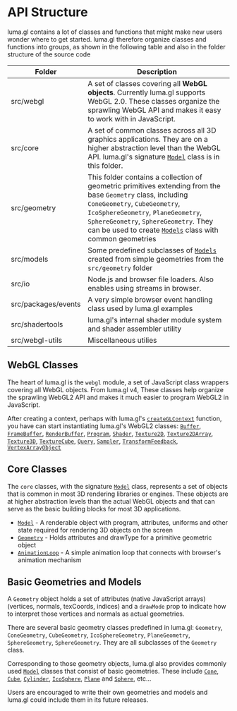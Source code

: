 # API Structure

luma.gl contains a lot of classes and functions that might make new users wonder where to get started. luma.gl therefore organize classes and functions into groups, as shown in the following table and also in the folder structure of the source code

| Folder                           | Description |
| ---                              | --- |
| src/webgl | A set of classes covering all **WebGL objects**. Currently luma.gl supports WebGL 2.0. These classes organize the sprawling WebGL API and makes it easy to work with in JavaScript. |
| src/core | A set of common classes across all 3D graphics applications. They are on a higher abstraction level than the WebGL API. luma.gl's signature [`Model`](/docs/api-reference/core/model.md) class is in this folder. |
| src/geometry | This folder contains a collection of geometric primitives extending from the base `Geometry` class, including `ConeGeometry`, `CubeGeometry`, `IcoSphereGeometry`, `PlaneGeometry`, `SphereGeometry`, `SphereGeometry`. They can be used to create [`Models`](/docs/api-reference/core/model.md) class with common geometries|
| src/models | Some predefined subclasses of [`Models`](/docs/api-reference/core/model.md) created from simple geometries from the `src/geometry` folder|
| src/io | Node.js and browser file loaders. Also enables using streams in browser. |
| src/packages/events | A very simple browser event handling class used by luma.gl examples |
| src/shadertools | luma.gl's internal shader module system and shader assembler utility |
| src/webgl-utils | Miscellaneous utilies |

## WebGL Classes

The heart of luma.gl is the `webgl` module, a set of JavaScript class wrappers covering all WebGL objects. From luma.gl v4, These classes help organize the sprawling WebGL2 API and makes it much easier to program WebGL2 in JavaScript.

After creating a context, perhaps with luma.gl's [`createGLContext`](/docs/api-reference/webgl/context/context.md) function, you have can start instantiating luma.gl's WebGL2 classes: [`Buffer`](/docs/api-reference/webgl/buffer.md), [`FrameBuffer`](/docs/api-reference/webgl/framebuffer.md), [`RenderBuffer`](/docs/api-reference/webgl/renderbuffer.md), [`Program`](/docs/api-reference/webgl/program.md), [`Shader`](/docs/api-reference/webgl/shader.md), [`Texture2D`](/docs/api-reference/webgl/texture-2d.md), [`Texture2DArray`](/docs/api-reference/webgl/texture-2d-array.md), [`Texture3D`](/docs/api-reference/webgl/texture-3d.md), [`TextureCube`](/docs/api-reference/webgl/texture-cube.md), [`Query`](/docs/api-reference/webgl/query.md), [`Sampler`](/docs/api-reference/webgl/sampler.md), [`TransformFeedback`](/docs/api-reference/webgl/transform-feedback.md), [`VertexArrayObject`](/docs/api-reference/webgl/vertex-array.md)

## Core Classes

The `core` classes, with the signature [`Model`](/docs/api-reference/core/model.md) class, represents a set of objects that is common in most 3D rendering libraries or engines. These objects are at higher abstraction levels than the actual WebGL objects and that can serve as the basic building blocks for most 3D applications.

* [`Model`](/docs/api-reference/core/model.md) - A renderable object with program, attributes, uniforms and other state required for rendering 3D objects on the screen
* [`Geometry`](/docs/api-reference/core/geometry.md) - Holds attributes and drawType for a primitive geometric object
* [`AnimationLoop`](/docs/api-reference/core/animation-loop.md) - A simple animation loop that connects with browser's animation mechanism

<!---
* [`Object3D`](api-reference/core/object3d) - Base class, golds position, rotation, scale (TBD)
* [`Group`](api-reference/core/group) - Supports recursive travesal and matrix transformation
-->

## Basic Geometries and Models

A `Geometry` object holds a set of attributes (native JavaScript arrays) (vertices, normals, texCoords, indices) and a `drawMode` prop to indicate how to interpret those vertices and normals as actual geometries.

There are several basic geometry classes predefined in luma.gl: `Geometry`, `ConeGeometry`, `CubeGeometry`, `IcoSphereGeometry`, `PlaneGeometry`, `SphereGeometry`, `SphereGeometry`. They are all subclasses of the `Geometry` class.

Corresponding to those geometry objects, luma.gl also provides commonly used [`Model`](/docs/api-reference/core/model.md) classes that consist of basic geometries. These include [`Cone`](/docs/api-reference/core/model.md), [`Cube`](/docs/api-reference/models/cube.md), [`Cylinder`](/docs/api-reference/models/cylinder.md), [`IcoSphere`](/docs/api-reference/models/ico-sphere.md), [`Plane`](/docs/api-reference/models/plane.md) and [`Sphere`](/docs/api-reference/models/sphere.md), etc...


Users are encouraged to write their own geometries and models and luma.gl could include them in its future releases.
